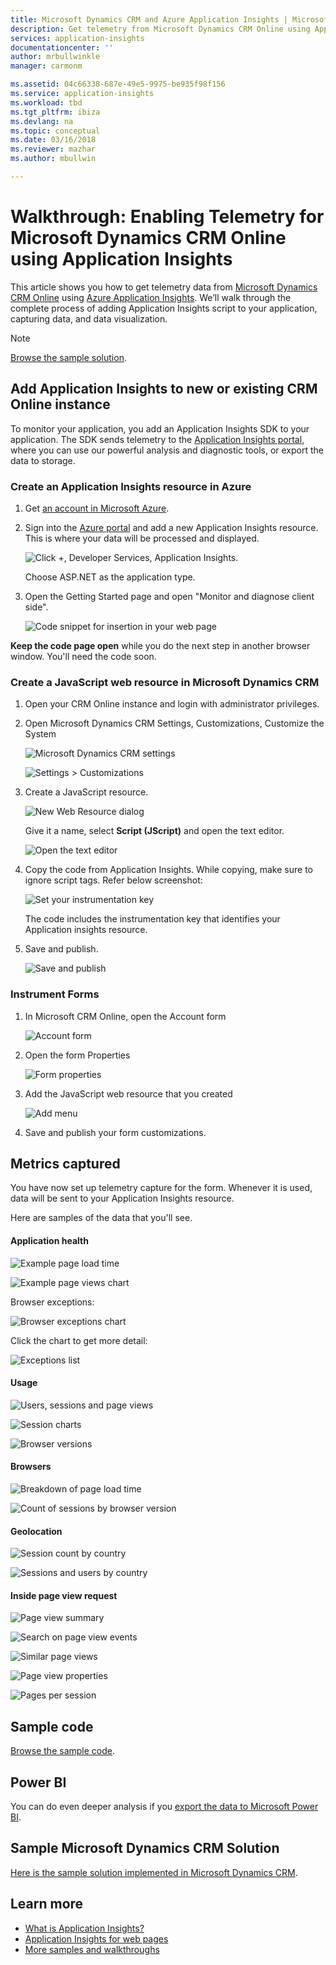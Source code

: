 ```yaml
---
title: Microsoft Dynamics CRM and Azure Application Insights | Microsoft Docs
description: Get telemetry from Microsoft Dynamics CRM Online using Application Insights. Walkthrough of setup, getting data, visualization and export.
services: application-insights
documentationcenter: ''
author: mrbullwinkle
manager: carmonm

ms.assetid: 04c66338-687e-49e5-9975-be935f98f156
ms.service: application-insights
ms.workload: tbd
ms.tgt_pltfrm: ibiza
ms.devlang: na
ms.topic: conceptual
ms.date: 03/16/2018
ms.reviewer: mazhar
ms.author: mbullwin

---
```

# Walkthrough: Enabling Telemetry for Microsoft Dynamics CRM Online using Application Insights
This article shows you how to get telemetry data from [Microsoft Dynamics CRM Online](https://www.dynamics.com/) using [Azure Application Insights](https://azure.microsoft.com/services/application-insights/). We’ll walk through the complete process of adding Application Insights script to your application, capturing data, and data visualization.

> [!NOTE]
> [Browse the sample solution](https://dynamicsandappinsights.codeplex.com/).
> 
> 

## Add Application Insights to new or existing CRM Online instance
To monitor your application, you add an Application Insights SDK to your application. The SDK sends telemetry to the [Application Insights portal](https://portal.azure.com), where you can use our powerful analysis and diagnostic tools, or export the data to storage.

### Create an Application Insights resource in Azure
1. Get [an account in Microsoft Azure](http://azure.com/pricing). 
2. Sign into the [Azure portal](https://portal.azure.com) and add a new Application Insights resource. This is where your data will be processed and displayed.

    ![Click +, Developer Services, Application Insights.](./media/app-insights-sample-mscrm/01.png)

    Choose ASP.NET as the application type.
3. Open the Getting Started page and open "Monitor and diagnose client side".

    ![Code snippet for insertion in your web page](./media/app-insights-sample-mscrm/03.png)

**Keep the code page open** while you do the next step in another browser window. You'll need the code soon. 

### Create a JavaScript web resource in Microsoft Dynamics CRM
1. Open your CRM Online instance and login with administrator privileges.
2. Open Microsoft Dynamics CRM Settings, Customizations, Customize the System

    ![Microsoft Dynamics CRM settings](./media/app-insights-sample-mscrm/00001.png)

    ![Settings > Customizations](./media/app-insights-sample-mscrm/00002.png)

1. Create a JavaScript resource.

    ![New Web Resource dialog](./media/app-insights-sample-mscrm/07.png)

    Give it a name, select **Script (JScript)** and open the text editor.

    ![Open the text editor](./media/app-insights-sample-mscrm/00004.png)
2. Copy the code from Application Insights. While copying, make sure to ignore script tags. Refer below screenshot:

    ![Set your instrumentation key](./media/app-insights-sample-mscrm/000005.png)

    The code includes the instrumentation key that identifies your Application insights resource.
3. Save and publish.

    ![Save and publish](./media/app-insights-sample-mscrm/00006.png)

### Instrument Forms
1. In Microsoft CRM Online, open the Account form

    ![Account form](./media/app-insights-sample-mscrm/00007.png)
2. Open the form Properties

    ![Form properties](./media/app-insights-sample-mscrm/00008.png)
3. Add the JavaScript web resource that you created

    ![Add menu](./media/app-insights-sample-mscrm/13.png)

4. Save and publish your form customizations.

## Metrics captured
You have now set up telemetry capture for the form. Whenever it is used, data will be sent to your Application Insights resource.

Here are samples of the data that you'll see.

#### Application health
![Example page load time](./media/app-insights-sample-mscrm/15.png)

![Example page views chart](./media/app-insights-sample-mscrm/16.png)

Browser exceptions:

![Browser exceptions chart](./media/app-insights-sample-mscrm/17.png)

Click the chart to get more detail:

![Exceptions list](./media/app-insights-sample-mscrm/18.png)

#### Usage
![Users, sessions and page views](./media/app-insights-sample-mscrm/19.png)

![Session charts](./media/app-insights-sample-mscrm/20.png)

![Browser versions](./media/app-insights-sample-mscrm/21.png)

#### Browsers
![Breakdown of page load time](./media/app-insights-sample-mscrm/22.png)

![Count of sessions by browser version](./media/app-insights-sample-mscrm/23.png)

#### Geolocation
![Session count by country](./media/app-insights-sample-mscrm/24.png)

![Sessions and users by country](./media/app-insights-sample-mscrm/25.png)

#### Inside page view request
![Page view summary](./media/app-insights-sample-mscrm/26.png)

![Search on page view events](./media/app-insights-sample-mscrm/27.png)

![Similar page views](./media/app-insights-sample-mscrm/28.png)

![Page view properties](./media/app-insights-sample-mscrm/29.png)

![Pages per session](./media/app-insights-sample-mscrm/30.png)

## Sample code
[Browse the sample code](https://dynamicsandappinsights.codeplex.com/).

## Power BI
You can do even deeper analysis if you [export the data to Microsoft Power BI](app-insights-export-power-bi.md).

## Sample Microsoft Dynamics CRM Solution
[Here is the sample solution implemented in Microsoft Dynamics CRM](https://dynamicsandappinsights.codeplex.com/).

## Learn more
* [What is Application Insights?](app-insights-overview.md)
* [Application Insights for web pages](app-insights-javascript.md)
* [More samples and walkthroughs](app-insights-code-samples.md)
